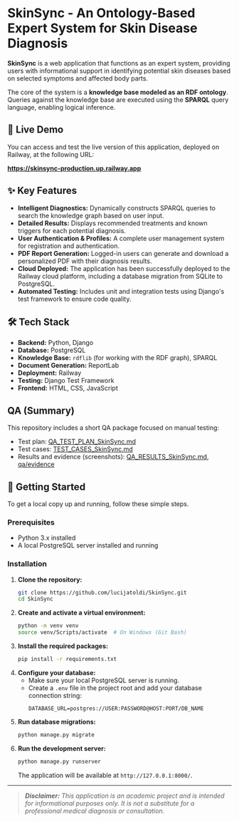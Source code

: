 # SkinSync - An Ontology-Based Expert System for Skin Disease Diagnosis

**SkinSync** is a web application that functions as an expert system, providing users with informational support in identifying potential skin diseases based on selected symptoms and affected body parts.

The core of the system is a **knowledge base modeled as an RDF ontology**. Queries against the knowledge base are executed using the **SPARQL** query language, enabling logical inference.

## 🚀 Live Demo

You can access and test the live version of this application, deployed on Railway, at the following URL:

**https://skinsync-production.up.railway.app**

## ✨ Key Features

*   **Intelligent Diagnostics:** Dynamically constructs SPARQL queries to search the knowledge graph based on user input.
*   **Detailed Results:** Displays recommended treatments and known triggers for each potential diagnosis.
*   **User Authentication & Profiles:** A complete user management system for registration and authentication.
*   **PDF Report Generation:** Logged-in users can generate and download a personalized PDF with their diagnosis results.
*   **Cloud Deployed:** The application has been successfully deployed to the Railway cloud platform, including a database migration from SQLite to PostgreSQL.
*   **Automated Testing:** Includes unit and integration tests using Django's test framework to ensure code quality.

## 🛠️ Tech Stack

*   **Backend:** Python, Django
*   **Database:** PostgreSQL
*   **Knowledge Base:** `rdflib` (for working with the RDF graph), SPARQL
*   **Document Generation:** ReportLab
*   **Deployment:** Railway
*   **Testing:** Django Test Framework
*   **Frontend:** HTML, CSS, JavaScript

## QA (Summary)

This repository includes a short QA package focused on manual testing:
- Test plan: [QA_TEST_PLAN_SkinSync.md](./docs/qa/QA_TEST_PLAN_SkinSync.md)
- Test cases: [TEST_CASES_SkinSync.md](./docs/qa/TEST_CASES_SkinSync.md)
- Results and evidence (screenshots): [QA_RESULTS_SkinSync.md](./docs/qa/QA_RESULTS_SkinSync.md), [qa/evidence](./docs/qa/evidence/)



## 🚀 Getting Started

To get a local copy up and running, follow these simple steps.

### Prerequisites

*   Python 3.x installed
*   A local PostgreSQL server installed and running

### Installation

1.  **Clone the repository:**
    ```bash
    git clone https://github.com/lucijatoldi/SkinSync.git
    cd SkinSync
    ```
2.  **Create and activate a virtual environment:**
    ```bash
    python -m venv venv
    source venv/Scripts/activate  # On Windows (Git Bash)
    ```
3.  **Install the required packages:**
    ```bash
    pip install -r requirements.txt
    ```
4.  **Configure your database:**
    *   Make sure your local PostgreSQL server is running.
    *   Create a `.env` file in the project root and add your database connection string:
        ```
        DATABASE_URL=postgres://USER:PASSWORD@HOST:PORT/DB_NAME
        ```
5.  **Run database migrations:**
    ```bash
    python manage.py migrate
    ```
6.  **Run the development server:**
    ```bash
    python manage.py runserver
    ```
    The application will be available at `http://127.0.0.1:8000/`.

---

> _**Disclaimer:** This application is an academic project and is intended for informational purposes only. It is not a substitute for a professional medical diagnosis or consultation._

